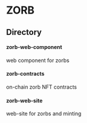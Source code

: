 # ZORB

## Directory

#### zorb-web-component

web component for zorbs


#### zorb-contracts

on-chain zorb NFT contracts 


#### zorb-web-site

web-site for zorbs and minting
